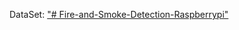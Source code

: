 DataSet: ["# Fire-and-Smoke-Detection-Raspberrypi" ](https://www.kaggle.com/datasets/dakshmall/fire-and-smoke-detection)
